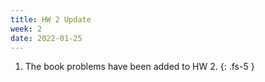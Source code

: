 ```yaml
---
title: HW 2 Update
week: 2
date: 2022-01-25
---
```


1. The book problems have been added to HW 2.
{: .fs-5 }
